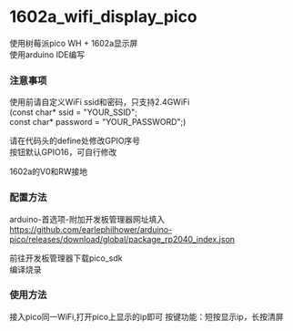 # 1602a_wifi_display_pico
使用树莓派pico WH + 1602a显示屏  
使用arduino IDE编写

### 注意事项
使用前请自定义WiFi ssid和密码，只支持2.4GWiFi  
(const char* ssid = "YOUR_SSID";  
const char* password = "YOUR_PASSWORD";)

请在代码头的define处修改GPIO序号  
按钮默认GPIO16，可自行修改

1602a的V0和RW接地

### 配置方法
arduino-首选项-附加开发板管理器网址填入  
https://github.com/earlephilhower/arduino-pico/releases/download/global/package_rp2040_index.json

前往开发板管理器下载pico_sdk  
编译烧录

### 使用方法
接入pico同一WiFi,打开pico上显示的ip即可
按键功能：短按显示ip，长按清屏